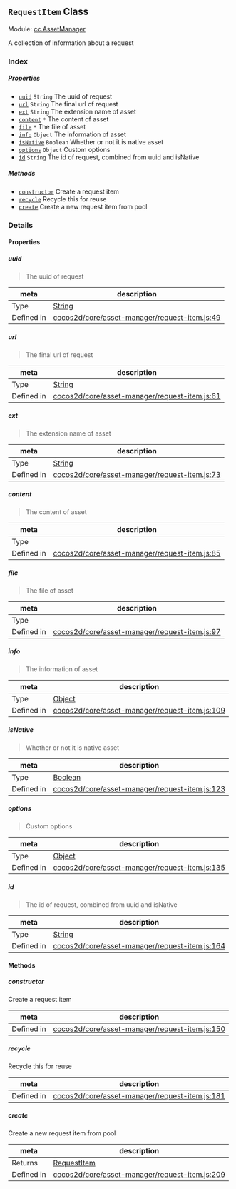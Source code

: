 ## `RequestItem` Class



Module: [cc.AssetManager](../modules/cc.AssetManager.md)


A collection of information about a request



### Index

##### Properties

  - [`uuid`](#uuid) `String` The uuid of request
  - [`url`](#url) `String` The final url of request
  - [`ext`](#ext) `String` The extension name of asset
  - [`content`](#content) `*` The content of asset
  - [`file`](#file) `*` The file of asset
  - [`info`](#info) `Object` The information of asset
  - [`isNative`](#isnative) `Boolean` Whether or not it is native asset
  - [`options`](#options) `Object` Custom options
  - [`id`](#id) `String` The id of request, combined from uuid and isNative



##### Methods

  - [`constructor`](#constructor) Create a request item
  - [`recycle`](#recycle) Recycle this for reuse
  - [`create`](#create) Create a new request item from pool



### Details


#### Properties


##### uuid

> The uuid of request

| meta | description |
|------|-------------|
| Type | <a href="https://developer.mozilla.org/en/JavaScript/Reference/Global_Objects/String" class="crosslink external" target="_blank">String</a> |
| Defined in | [cocos2d/core/asset-manager/request-item.js:49](https://github.com/cocos-creator/engine/blob/e361a2e93351aacda485d2038abd4eba2998a298/cocos2d/core/asset-manager/request-item.js#L49) |



##### url

> The final url of request

| meta | description |
|------|-------------|
| Type | <a href="https://developer.mozilla.org/en/JavaScript/Reference/Global_Objects/String" class="crosslink external" target="_blank">String</a> |
| Defined in | [cocos2d/core/asset-manager/request-item.js:61](https://github.com/cocos-creator/engine/blob/e361a2e93351aacda485d2038abd4eba2998a298/cocos2d/core/asset-manager/request-item.js#L61) |



##### ext

> The extension name of asset

| meta | description |
|------|-------------|
| Type | <a href="https://developer.mozilla.org/en/JavaScript/Reference/Global_Objects/String" class="crosslink external" target="_blank">String</a> |
| Defined in | [cocos2d/core/asset-manager/request-item.js:73](https://github.com/cocos-creator/engine/blob/e361a2e93351aacda485d2038abd4eba2998a298/cocos2d/core/asset-manager/request-item.js#L73) |



##### content

> The content of asset

| meta | description |
|------|-------------|
| Type |  |
| Defined in | [cocos2d/core/asset-manager/request-item.js:85](https://github.com/cocos-creator/engine/blob/e361a2e93351aacda485d2038abd4eba2998a298/cocos2d/core/asset-manager/request-item.js#L85) |



##### file

> The file of asset

| meta | description |
|------|-------------|
| Type |  |
| Defined in | [cocos2d/core/asset-manager/request-item.js:97](https://github.com/cocos-creator/engine/blob/e361a2e93351aacda485d2038abd4eba2998a298/cocos2d/core/asset-manager/request-item.js#L97) |



##### info

> The information of asset

| meta | description |
|------|-------------|
| Type | <a href="https://developer.mozilla.org/en/JavaScript/Reference/Global_Objects/Object" class="crosslink external" target="_blank">Object</a> |
| Defined in | [cocos2d/core/asset-manager/request-item.js:109](https://github.com/cocos-creator/engine/blob/e361a2e93351aacda485d2038abd4eba2998a298/cocos2d/core/asset-manager/request-item.js#L109) |



##### isNative

> Whether or not it is native asset

| meta | description |
|------|-------------|
| Type | <a href="https://developer.mozilla.org/en/JavaScript/Reference/Global_Objects/Boolean" class="crosslink external" target="_blank">Boolean</a> |
| Defined in | [cocos2d/core/asset-manager/request-item.js:123](https://github.com/cocos-creator/engine/blob/e361a2e93351aacda485d2038abd4eba2998a298/cocos2d/core/asset-manager/request-item.js#L123) |



##### options

> Custom options

| meta | description |
|------|-------------|
| Type | <a href="https://developer.mozilla.org/en/JavaScript/Reference/Global_Objects/Object" class="crosslink external" target="_blank">Object</a> |
| Defined in | [cocos2d/core/asset-manager/request-item.js:135](https://github.com/cocos-creator/engine/blob/e361a2e93351aacda485d2038abd4eba2998a298/cocos2d/core/asset-manager/request-item.js#L135) |



##### id

> The id of request, combined from uuid and isNative

| meta | description |
|------|-------------|
| Type | <a href="https://developer.mozilla.org/en/JavaScript/Reference/Global_Objects/String" class="crosslink external" target="_blank">String</a> |
| Defined in | [cocos2d/core/asset-manager/request-item.js:164](https://github.com/cocos-creator/engine/blob/e361a2e93351aacda485d2038abd4eba2998a298/cocos2d/core/asset-manager/request-item.js#L164) |






<!-- Method Block -->
#### Methods


##### constructor

Create a request item

| meta | description |
|------|-------------|
| Defined in | [cocos2d/core/asset-manager/request-item.js:150](https://github.com/cocos-creator/engine/blob/e361a2e93351aacda485d2038abd4eba2998a298/cocos2d/core/asset-manager/request-item.js#L150) |



##### recycle

Recycle this for reuse

| meta | description |
|------|-------------|
| Defined in | [cocos2d/core/asset-manager/request-item.js:181](https://github.com/cocos-creator/engine/blob/e361a2e93351aacda485d2038abd4eba2998a298/cocos2d/core/asset-manager/request-item.js#L181) |



##### create

Create a new request item from pool

| meta | description |
|------|-------------|
| Returns | <a href="../classes/RequestItem.html" class="crosslink">RequestItem</a> 
| Defined in | [cocos2d/core/asset-manager/request-item.js:209](https://github.com/cocos-creator/engine/blob/e361a2e93351aacda485d2038abd4eba2998a298/cocos2d/core/asset-manager/request-item.js#L209) |





